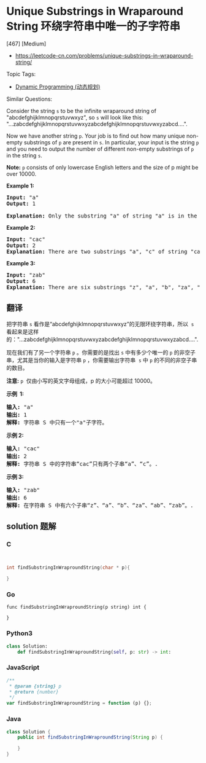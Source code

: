 # Unique Substrings in Wraparound String 环绕字符串中唯一的子字符串

[467] [Medium]

- https://leetcode-cn.com/problems/unique-substrings-in-wraparound-string/

Topic Tags:

- [Dynamic Programming (动态规划)](https://leetcode-cn.com/tag/dynamic-programming/)

Similar Questions:

Consider the string `s` to be the infinite wraparound string of "abcdefghijklmnopqrstuvwxyz", so `s` will look like this: "...zabcdefghijklmnopqrstuvwxyzabcdefghijklmnopqrstuvwxyzabcd....".

Now we have another string `p`. Your job is to find out how many unique non-empty substrings of `p` are present in `s`. In particular, your input is the string `p` and you need to output the number of different non-empty substrings of `p` in the string `s`.

**Note:** `p` consists of only lowercase English letters and the size of p might be over 10000.

**Example 1:**

<pre><b>Input:</b> "a"
<b>Output:</b> 1

<b>Explanation:</b> Only the substring "a" of string "a" is in the string s.
</pre>

**Example 2:**

<pre><b>Input:</b> "cac"
<b>Output:</b> 2
<b>Explanation:</b> There are two substrings "a", "c" of string "cac" in the string s.
</pre>

**Example 3:**

<pre><b>Input:</b> "zab"
<b>Output:</b> 6
<b>Explanation:</b> There are six substrings "z", "a", "b", "za", "ab", "zab" of string "zab" in the string s.
</pre>

## 翻译

把字符串 `s` 看作是“abcdefghijklmnopqrstuvwxyz”的无限环绕字符串，所以  `s` 看起来是这样的："...zabcdefghijklmnopqrstuvwxyzabcdefghijklmnopqrstuvwxyzabcd....".

现在我们有了另一个字符串 `p` 。你需要的是找出 `s` 中有多少个唯一的 `p` 的非空子串，尤其是当你的输入是字符串 `p` ，你需要输出字符串  `s` 中 `p` 的不同的非空子串的数目。

**注意:** `p`  仅由小写的英文字母组成，p 的大小可能超过 10000。

**示例  1:**

<pre><strong>输入:</strong> "a"
<strong>输出:</strong> 1
<strong>解释:</strong> 字符串 S 中只有一个"a"子字符。
</pre>

**示例 2:**

<pre><strong>输入:</strong> "cac"
<strong>输出:</strong> 2
<strong>解释:</strong> 字符串 S 中的字符串“cac”只有两个子串“a”、“c”。.
</pre>

**示例 3:**

<pre><strong>输入:</strong> "zab"
<strong>输出:</strong> 6
<strong>解释:</strong> 在字符串 S 中有六个子串“z”、“a”、“b”、“za”、“ab”、“zab”。.
</pre>

## solution 题解

### C

```c


int findSubstringInWraproundString(char * p){

}


```

### Go

```golang
func findSubstringInWraproundString(p string) int {

}
```

### Python3

```python
class Solution:
    def findSubstringInWraproundString(self, p: str) -> int:

```

### JavaScript

```javascript
/**
 * @param {string} p
 * @return {number}
 */
var findSubstringInWraproundString = function (p) {};
```

### Java

```java
class Solution {
    public int findSubstringInWraproundString(String p) {

    }
}
```
